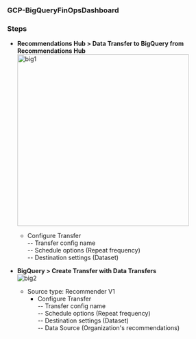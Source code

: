### GCP-BigQueryFinOpsDashboard

### Steps

- **Recommendations Hub > Data Transfer to BigQuery from Recommendations Hub**  
  <img src="https://github.com/user-attachments/assets/50bf9539-9e19-4c17-a488-8743c0687bdf" alt="big1" width="400"/>
  
  - Configure Transfer  
    -- Transfer config name  
    -- Schedule options (Repeat frequency)  
    -- Destination settings (Dataset)

- **BigQuery > Create Transfer with Data Transfers**  
  ![big2](https://github.com/user-attachments/assets/d0174734-642b-463c-8f6d-6fdc13c4fac5)
  
  - Source type: Recommender V1  
    - Configure Transfer  
      -- Transfer config name  
      -- Schedule options (Repeat frequency)  
      -- Destination settings (Dataset)  
      -- Data Source (Organization's recommendations)
